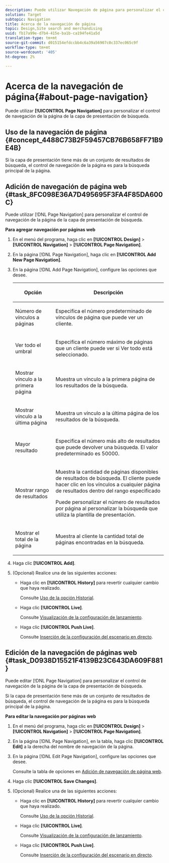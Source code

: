 ```yaml
---
description: Puede utilizar Navegación de página para personalizar el control de navegación de la página de la capa de presentación de búsqueda.
solution: Target
subtopic: Navigation
title: Acerca de la navegación de página
topic: Design,Site search and merchandising
uuid: fb17a99e-d7b4-415e-ba1b-ca194fe41a5d
translation-type: tm+mt
source-git-commit: d015154efdccbb4c6a39a56907c0c337ec065c9f
workflow-type: tm+mt
source-wordcount: '405'
ht-degree: 2%

---
```



# Acerca de la navegación de página{#about-page-navigation}

Puede utilizar **[!UICONTROL Page Navigation]** para personalizar el control de navegación de la página de la capa de presentación de búsqueda.

## Uso de la navegación de página {#concept_4488C73B2F59457CB76B658FF71B9E4B}

Si la capa de presentación tiene más de un conjunto de resultados de búsqueda, el control de navegación de la página es para la búsqueda principal de la página.

## Adición de navegación de página web {#task_8FC098E36A7D495695F3FA4F85DA600C}

Puede utilizar [!DNL Page Navigation] para personalizar el control de navegación de la página de la capa de presentación de búsqueda.

<!-- 

t_configuring_web_page_navigation.xml

 -->

**Para agregar navegación por páginas web**

1. En el menú del programa, haga clic en **[!UICONTROL Design]** > **[!UICONTROL Navigation]** > **[!UICONTROL Page Navigation]**.
1. En la página [!DNL Page Navigation], haga clic en **[!UICONTROL Add New Page Navigation]**.
1. En la página [!DNL Add Page Navigation], configure las opciones que desee.

   <!-- 
   r_page_navigation_options.xml
   -->

   <table> 
    <thead> 
      <tr> 
      <th colname="col1" class="entry"> <p>Opción </p> </th> 
      <th colname="col2" class="entry"> <p>Descripción </p> </th> 
      </tr> 
    </thead>
    <tbody> 
      <tr> 
      <td colname="col1"> <p>Número de vínculos a páginas </p> </td> 
      <td colname="col2"> <p> Especifica el número predeterminado de vínculos de página que puede ver un cliente. </p> </td> 
      </tr> 
      <tr> 
      <td colname="col1"> <p>Ver todo el umbral </p> </td> 
      <td colname="col2"> <p>Especifica el número máximo de páginas que un cliente puede ver si <span class="uicontrol"> Ver todo</span> está seleccionado. </p> </td> 
      </tr> 
      <tr> 
      <td colname="col1"> <p>Mostrar vínculo a la primera página </p> </td> 
      <td colname="col2"> <p>Muestra un vínculo a la primera página de los resultados de la búsqueda. </p> </td> 
      </tr> 
      <tr> 
      <td colname="col1"> <p>Mostrar vínculo a la última página </p> </td> 
      <td colname="col2"> <p> Muestra un vínculo a la última página de los resultados de la búsqueda. </p> </td> 
      </tr> 
      <tr> 
      <td colname="col1"> <p>Mayor resultado </p> </td> 
      <td colname="col2"> <p>Especifica el número más alto de resultados que puede devolver una búsqueda. El valor predeterminado es 50000. </p> </td> 
      </tr> 
      <tr> 
      <td colname="col1"> <p>Mostrar rango de resultados </p> </td> 
      <td colname="col2"> <p>Muestra la cantidad de páginas disponibles de resultados de búsqueda. El cliente puede hacer clic en los vínculos a cualquier página de resultados dentro del rango especificado </p> <p> Puede personalizar el número de resultados por página al personalizar la búsqueda que utiliza la plantilla de presentación. </p> </td> 
      </tr> 
      <tr> 
      <td colname="col1"> <p>Mostrar el total de la página </p> </td> 
      <td colname="col2"> <p>Muestra al cliente la cantidad total de páginas encontradas en la búsqueda. </p> </td> 
      </tr> 
    </tbody> 
    </table>

1. Haga clic **[!UICONTROL Add]**.
1. (Opcional) Realice una de las siguientes acciones:

   * Haga clic en **[!UICONTROL History]** para revertir cualquier cambio que haya realizado.

      Consulte [Uso de la opción Historial](../t-using-the-history-option.md#task_70DD3F87A67242BBBD2CB27156F43002).

   * Haga clic **[!UICONTROL Live]**.

      Consulte [Visualización de la configuración de lanzamiento](../c-about-staging.md#task_401A0EBDB5DB4D4CA933CBA7BECDC10F).

   * Haga clic **[!UICONTROL Push Live]**.

      Consulte [Inserción de la configuración del escenario en directo](../c-about-staging.md#task_44306783B4C0408AAA58B471DAF2D9A4).

## Edición de la navegación de páginas web {#task_D0938D15521F4139B23C643DA609F881}

Puede editar [!DNL Page Navigation] para personalizar el control de navegación de la página de la capa de presentación de búsqueda.

<!-- 

t_editing_web_page_navigation.xml

 -->

Si la capa de presentación tiene más de un conjunto de resultados de búsqueda, el control de navegación de la página es para la búsqueda principal de la página.

**Para editar la navegación por páginas web**

1. En el menú del programa, haga clic en **[!UICONTROL Design]** > **[!UICONTROL Navigation]** > **[!UICONTROL Page Navigation]**.
1. En la página [!DNL Page Navigation], en la tabla, haga clic **[!UICONTROL Edit]** a la derecha del nombre de navegación de la página.
1. En la página [!DNL Edit Page Navigation], configure las opciones que desee.

   Consulte la tabla de opciones en [Adición de navegación de página web](../c-about-design-menu/c-about-page-navigation.md#task_8FC098E36A7D495695F3FA4F85DA600C).
1. Haga clic **[!UICONTROL Save Changes]**.
1. (Opcional) Realice una de las siguientes acciones:

   * Haga clic en **[!UICONTROL History]** para revertir cualquier cambio que haya realizado.

      Consulte [Uso de la opción Historial](../t-using-the-history-option.md#task_70DD3F87A67242BBBD2CB27156F43002).

   * Haga clic **[!UICONTROL Live]**.

      Consulte [Visualización de la configuración de lanzamiento](../c-about-staging.md#task_401A0EBDB5DB4D4CA933CBA7BECDC10F).

   * Haga clic **[!UICONTROL Push Live]**.

      Consulte [Inserción de la configuración del escenario en directo](../c-about-staging.md#task_44306783B4C0408AAA58B471DAF2D9A4).


